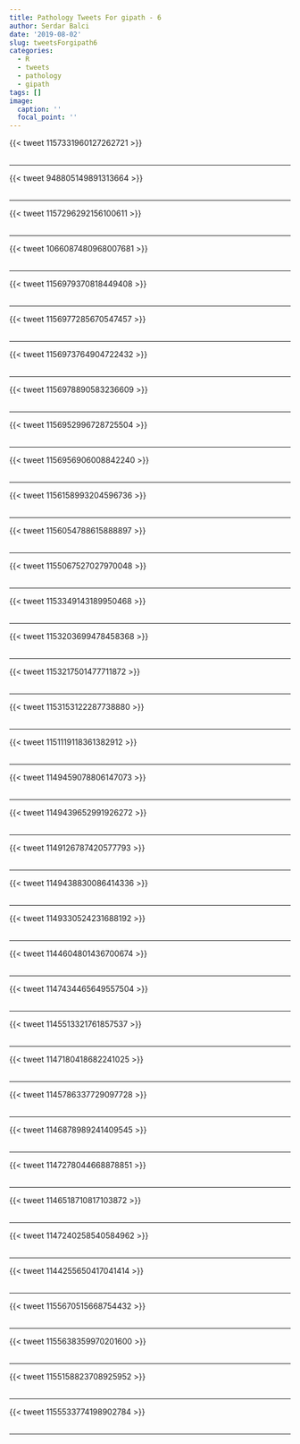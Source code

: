 ```yaml
---
title: Pathology Tweets For gipath - 6
author: Serdar Balci
date: '2019-08-02'
slug: tweetsForgipath6
categories:
  - R
  - tweets
  - pathology
  - gipath
tags: []
image:
  caption: ''
  focal_point: ''
---
```



{{< tweet 1157331960127262721 >}}
<br>
<br>
<hr>
{{< tweet 948805149891313664 >}}
<br>
<br>
<hr>
{{< tweet 1157296292156100611 >}}
<br>
<br>
<hr>
{{< tweet 1066087480968007681 >}}
<br>
<br>
<hr>
{{< tweet 1156979370818449408 >}}
<br>
<br>
<hr>
{{< tweet 1156977285670547457 >}}
<br>
<br>
<hr>
{{< tweet 1156973764904722432 >}}
<br>
<br>
<hr>
{{< tweet 1156978890583236609 >}}
<br>
<br>
<hr>
{{< tweet 1156952996728725504 >}}
<br>
<br>
<hr>
{{< tweet 1156956906008842240 >}}
<br>
<br>
<hr>
{{< tweet 1156158993204596736 >}}
<br>
<br>
<hr>
{{< tweet 1156054788615888897 >}}
<br>
<br>
<hr>
{{< tweet 1155067527027970048 >}}
<br>
<br>
<hr>
{{< tweet 1153349143189950468 >}}
<br>
<br>
<hr>
{{< tweet 1153203699478458368 >}}
<br>
<br>
<hr>
{{< tweet 1153217501477711872 >}}
<br>
<br>
<hr>
{{< tweet 1153153122287738880 >}}
<br>
<br>
<hr>
{{< tweet 1151119118361382912 >}}
<br>
<br>
<hr>
{{< tweet 1149459078806147073 >}}
<br>
<br>
<hr>
{{< tweet 1149439652991926272 >}}
<br>
<br>
<hr>
{{< tweet 1149126787420577793 >}}
<br>
<br>
<hr>
{{< tweet 1149438830086414336 >}}
<br>
<br>
<hr>
{{< tweet 1149330524231688192 >}}
<br>
<br>
<hr>
{{< tweet 1144604801436700674 >}}
<br>
<br>
<hr>
{{< tweet 1147434465649557504 >}}
<br>
<br>
<hr>
{{< tweet 1145513321761857537 >}}
<br>
<br>
<hr>
{{< tweet 1147180418682241025 >}}
<br>
<br>
<hr>
{{< tweet 1145786337729097728 >}}
<br>
<br>
<hr>
{{< tweet 1146878989241409545 >}}
<br>
<br>
<hr>
{{< tweet 1147278044668878851 >}}
<br>
<br>
<hr>
{{< tweet 1146518710817103872 >}}
<br>
<br>
<hr>
{{< tweet 1147240258540584962 >}}
<br>
<br>
<hr>
{{< tweet 1144255650417041414 >}}
<br>
<br>
<hr>
{{< tweet 1155670515668754432 >}}
<br>
<br>
<hr>
{{< tweet 1155638359970201600 >}}
<br>
<br>
<hr>
{{< tweet 1155158823708925952 >}}
<br>
<br>
<hr>
{{< tweet 1155533774198902784 >}}
<br>
<br>
<hr>
